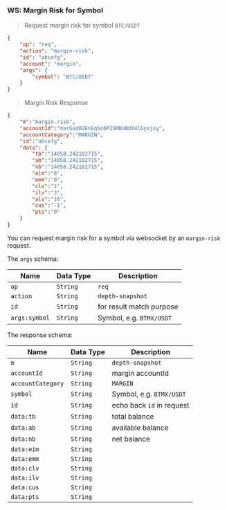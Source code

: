 ### WS: Margin Risk for Symbol

>  Request margin risk for symbol `BTC/USDT`

```json
{
    "op": "req", 
    "action": "margin-risk", 
    "id": "abcefg", 
    "account": "margin", 
    "args": {
        "symbol": "BTC/USDT"
    }
}
```

> Margin Risk Response 

```json
{
    "m":"margin-risk", 
    "accountId":"marGad02EnGqSo6P2SMBoNUX4lGyxjsy",
    "accountCategory":"MARGIN", 
    "id":"abcefg", 
    "data": {
        "tb":"14058.242182715",
        "ab":"14058.242182715",
        "nb":"14058.242182715",
        "eim":"0",
        "emm":"0",
        "clv":"1",
        "ilv":"3",
        "alv":"10",
        "cus":"-1",
        "pts":"0"
    }
}
```

You can request margin risk for a symbol via websocket by an `margin-risk` request. 

The `args` schema:

 Name          | Data Type           | Description                
-------------- | ------------------- | -------------------------- 
 `op`          | `String`            | `req`                      
 `action`      | `String`            | `depth-snapshot`      
 `id`          | `String`            | for result match purpose     
 `args:symbol` | `String`            | Symbol, e.g. `BTMX/USDT`   

The response schema:

 Name          | Data Type             | Description                   
-------------- | --------------------- | ----------------------------- 
 `m`                | `String`              | `depth-snapshot`
 `accountId`        | `String`              | margin accountId
 `accountCategory`  | `String`              | `MARGIN`
 `symbol`           | `String`              | Symbol, e.g. `BTMX/USDT`  
 `id`               | `String`              | echo back `id` in request    
 `data:tb`          | `String`              | total balance                               
 `data:ab`          | `String`              | available balance    
 `data:nb`          | `String`              | net balance  
 `data:eim`         | `String`              |
 `data:emm`         | `String`              | 
 `data:clv`         | `String`              | 
 `data:ilv`         | `String`              | 
 `data:cus`         | `String`              | 
 `data:pts`         | `String`              | 
